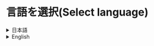 # 言語を選択(Select language)
<details>
  <summary>
    日本語
  </summary>
  <div>

# Server Starter
ボタンクリックによって簡単にサーバーを立てることができるようにするソフトウェアです。

# 使い方
1. `Setup_ServerStarter.msi`を[こちら](https://github.com/CivilTT/ServerStarter/releases/download/v1.1.0/Setup_ServerStarter.msi)からダウンロードしてください。
2. ダウンロードしたファイルを起動し、デスクトップに`Server Starter`というショートカットが作成されたことを確認してください。
3. `Server Starter`を起動してください。
4. プレイヤー名などを入力する画面にて情報を入力し、次の画面で起動したいサーバーのバージョンとワールド名を設定してください。
5. "RUN"を押してください。
6. 少しするとサーバーの起動が開始されます。

# 搭載機能
## 初期設定
~~~
本システムはポート開放（ポートマッピング）機能をサポートしていません。
サーバーにほかの人が入るためには必要な作業なので、25565番のポートを解放してください。
~~~
インストール後に最初に起動すると以下のような画面が表示されます。<br>
自身のゲーム内での名前を入力してください。<br>
GitについてはShareWorldというレポジトリを作成し、[サーバー同期機能](https://github.com/CivilTT/ServerStarter#shareworld)を使用する場合は入力してください。<br>
使用しない場合はExampleのままで問題ありません。<br>
<br>
![infobuilder](https://github.com/CivilTT/ServerStarter/blob/master/Images/infobuilder.jpg)

## サーバーの起動
以下の画面が本システムのメイン画面です。<br>
`Version`にて起動するサーバーのバージョンを指定し、`World`にて起動するワールドを選択します。<br>
最初はVersionもWordも何もインストールされていないため、【new Version(World)】より、インストールしたいバージョンを選択し、起動するワールドの名前を決めてください。<br>
<br>
![main1](https://github.com/CivilTT/ServerStarter/blob/master/Images/main1.png)

### バージョンアップ
最新のバージョンがリリースされたなどの要因でワールドのバージョンを上げることができます。<br>
以下の写真のように、起動したいサーバーバージョンと、バージョンアップしたいワールドを選択してください。<br>
この場合、**1.17.1**でサーバーを起動するため、**1.16.1のworld**を1.17.1にバージョンアップします。<br>
<br>
![main3](https://github.com/CivilTT/ServerStarter/blob/master/Images/main3.png)

### Spigot
Spigotサーバーを導入する場合は【new Version】にて`Import Spigot`をYesに変更してください。<br>
これにより、バージョンの一覧がSpigotのものに切り替わります。<br>
次回以降Spigotがすでに導入されている状態では、普通のバージョンと同じようにバージョン一覧から選択できるようになっています。<br>
<br>
![Spigot1]()
    
### SpigotとVanila
もともとVanilaサーバーとして作成したワールドをSpigotサーバーとして立てたい場合、自動的に変換する機能が作動します。<br>
また、逆にSpigotからVanilaに変換することもできます。<br>
バージョンアップの際と同様に起動したいサーバーともともとのワールドを選択するだけで自動的にサーバーデータの変換が行われます。<br>
<br>
![Spigot2]()

## ShareWorld
サーバーの起動を常に1人が行う場合、その人がいないときはマルチプレイができません。<br>
しかし、このShareWorldを用いることで、前回サーバーを立てた人とは別の人でもサーバーを最新の状態で起動することができます。<br>
### 事前準備１（Gitレポジトリの設定）

### 事前準備２（登録・確認作業）

### 利用方法

## More Settings
メイン画面の一番下にある`More Settings`を選択することにより、新しいウィンドウが開きます。
### Server Properties
以下のような画面にて設定を行うことができます。<br>
主要な項目を**Main Settings**にて表示し、そのほかの項目についてはtrue/falseで設定するもの、数字などの文字で指定するものに分けて**Other Settings**にて表示しています。<br>
<br>
![moresettings1](https://github.com/CivilTT/ServerStarter/blob/master/Images/moresettings1.png)
    
### 配布ワールド＆Datapacks＆Plugins 
これらの設定はMore Settingsの上部にあるボタンより、別のウィンドウを立ち上げることで、設定できるようになります。
#### 配布ワールド（Custom Map）
配布ワールドは新規ワールドのの導入時のみ、開くことができる設定になっています。<br>
配布ワールドの製作者様が作成したzipファイルや展開済みのフォルダをImportボタンを押して、選択してください。<br>
この時、選択するデータの種類をあらかじめ設定しておいてください。以下の画像ではImportを押すとzipファイルを選択できるようになっています。<br>
設定が終わり次第、OKボタンを押し、設定を保存してください。<br>
<br>
![custom1](https://github.com/CivilTT/ServerStarter/blob/master/Images/custom1.png)
    

#### Datapacks
データパックについても配布ワールドと同様に、導入するファイルを選択することで設定ができます。<br>
また、リスト中のデータパックを選択し、Removeボタンを押すことで、データパックを削除することができます。<br>
<br>
![datapack1](https://github.com/CivilTT/ServerStarter/blob/master/Images/datapack1.png)
    
#### Plugins
PluginはSpigotサーバーを導入する際にのみ、設定を行うことができます。<br>
これも配布ワールドと同様の手順でjarファイルを選択することにより、設定ができます。<br>
また、Pluginの削除についても、リスト上で選択したのちにRemoveボタンを押すことで反映されます。<br>
<br>
![plugin1](https://github.com/CivilTT/ServerStarter/blob/master/Images/plugins1.png)

## Others
### ワールドデータのリセット
    
### データの削除
    
### OP権限の付与
    
### サーバー終了後のPCのシャットダウン
    
### 開発者向け機能（ベータ版）
本システムは基本的な機能についてはコマンドラインより操作することができます。<br>
詳細な解説についてはカレントディレクトリをインストールフォルダへ移動させ、`/?`オプションよりご確認ください。<br>
なお、規定通りのインストールフォルダにインストールされている場合は、以下のコマンドで確認することができます。<br>
    
~~~
cd .\AppData\Roaming\.minecraft\Servers
Server_GUI2.exe /?
~~~

また、More Settingsの最下部にある`Get All-VerWor.json`のチェックボックスを適用することにより、本システムにインストールされているバージョンとワールドデータの一覧を表示することができます。<br>
<br>
![all-verwor]()
    
# 利用規約
インストーラに同梱されており、利用開始時にこれに同意する必要があります。<br>
なお利用規約はバージョンの改定とともに、予告なく変更する可能性がありますこと、予めご了承ください。

# 問題が発生した場合
個別の環境における問題については、作者が回答することはありません。<br>
しかし、明らかなシステム側のバグである場合やバグであることが疑われる場合は、恐れ入りますが作者の[Twitter](https://twitter.com/CivilT_T)のDMにそっとご報告いただけますと幸いです。<br>
よろしくお願いいたします。

# 詳細な解説＆機能紹介
[こちら](https://qiita.com/CivilTT/items/a59d9be7cea50d60a666)のリンクよりご確認ください。


  </div>
</details>
<details>
  <summary>
    English
  </summary>
  <div>

# Server Starter
You can easily build the Minecraft Multiplay server

# How to use
1. Download `Setup_ServerStarter.msi` at [here](https://github.com/CivilTT/ServerStarter/releases/download/v1.0.0/Setup_ServerStarter.msi)
2. Start this file and check to create `Server Starter` at your Desktop
3. Start `Server Starter`
4. Set any information and Select Version and World
5. Push "RUN" button
6. You can build the Minecraft Server!!

# More Information
It is [HERE](https://qiita.com/CivilTT/items/a59d9be7cea50d60a666)!!

  </div>
</details>
